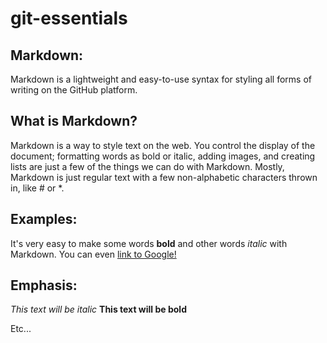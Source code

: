 # git-essentials

## Markdown:
Markdown is a lightweight and easy-to-use syntax for styling all forms of writing on the GitHub platform.

## What is Markdown?
Markdown is a way to style text on the web. You control the display of the document; formatting words as bold or italic, adding images, and creating lists are just a few of the things we can do with Markdown. Mostly, Markdown is just regular text with a few non-alphabetic characters thrown in, like # or *.

## Examples:
It's very easy to make some words **bold** and other words *italic* with Markdown. You can even [link to Google!](http://google.com)

## Emphasis:
*This text will be italic*
**This text will be bold**
  
Etc...

